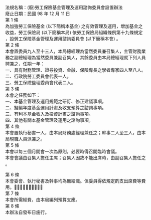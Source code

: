 法規名稱：(廢)勞工保險基金管理及運用諮詢委員會設置辦法  
廢止日期：民國 98 年 12 月 11 日  
第 1 條  
為加強勞工保險基金 (以下簡稱本基金) 之有效管理及運用，增加基金之  
收益，勞工保險局 (以下簡稱本局) 依勞工保險局組織條例第十九條規定  
，設勞工保險基金管理及運用諮詢委員會 (以下簡稱本會) 。  
第 2 條  
本會置委員九人至十三人，本局總經理為當然委員兼召集人，主管財務業  
務之副總經理為當然委員兼副召集人，其餘委員由本局總經理就下列人員  
聘兼之，任期一年：  
一、具有財務管理、證券投資、金融、保險專長之學者專家四人至八人。  
二、行政院勞工委員會代表一人。  
三、勞工保險監理委員會代表二人。  
第 3 條  
本會之任務如下：  
一、本基金管理及運用規範之研訂、修正建議事項。  
二、擬編年度基金運用計畫及收支預算之諮詢事項。  
三、有利本基金收入及投資計畫之諮詢事項。  
四、其他有關本基金管理及運用之諮詢事項。  
第 4 條  
本會置執行秘書一人，由本局財務處經理兼任之；幹事二人至三人，由本  
局現職人員派兼之。  
第 5 條  
本會以每三個月開會一次為原則，必要時得召開臨時會議。  
本會會議由召集人擔任主席；召集人因故不能出席時，由副召集人擔任之  
。  


第 6 條  
本會委會、執行秘書及幹事均為無給職。但委員得依規定酌支出席費等費  
用。￿￿￿￿￿￿￿￿￿￿  
第 7 條  
本會所需經費，由本局編列預算支應。  
第 8 條  
本辦法自發布日施行。  


